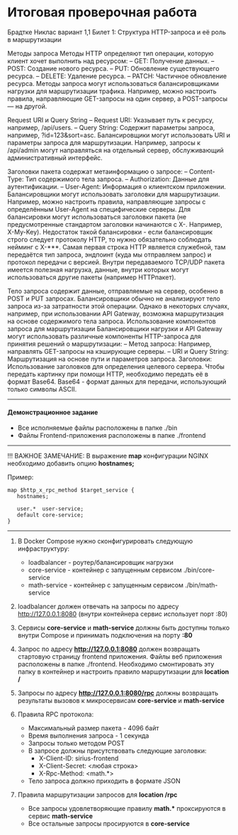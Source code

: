 # Итоговая проверочная работа
Брадтке Никлас вариант 1,1
Билет 1: Структура HTTP-запроса и её роль в маршрутизации

Методы запроса Методы HTTP определяют тип операции, которую клиент хочет выполнить над ресурсом: – GET: Получение данных. – POST: Создание нового ресурса. – PUT: Обновление существующего ресурса. – DELETE: Удаление ресурса. – PATCH: Частичное обновление ресурса. Методы запроса могут использоваться балансировщиками нагрузки для маршрутизации трафика. Например, можно настроить правила, направляющие GET-запросы на один сервер, а POST-запросы — на другой.

Request URI и Query String – Request URI: Указывает путь к ресурсу, например, /api/users. – Query String: Содержит параметры запроса, например, ?id=123&sort=asc. Балансировщики могут использовать URI и параметры запроса для маршрутизации. Например, запросы к /api/admin могут направляться на отдельный сервер, обслуживающий административный интерфейс.

Заголовки пакета  содержат метаинформацию о запросе: – Content-Type: Тип содержимого тела запроса. – Authorization: Данные для аутентификации. – User-Agent: Информация о клиентском приложении. Балансировщики могут использовать заголовки для маршрутизации. Например, можно настроить правила, направляющие запросы с определённым User-Agent на специфические серверы. Для балансировки могут использоваться заголовки пакета (не предусмотренные стандартом заголовки начинаются с X-. Например, X-My-Key). Недостаток такой балансировки - если балансировщик строго следует протоколу HTTP, то нужно обязательно соблюдать нейминг с X-***. Самая первая строка HTTP является служебной, там передаётся тип запроса, эндпоинт (куда мы отправляем запрос) и протокол передачи с версией. Внутри передаваемого TCP/UDP пакета имеется полезная нагрузка, данные, внутри которых могут использоваться другие пакеты (например HTTPпакет).

Тело запроса содержит данные, отправляемые на сервер, особенно в POST и PUT запросах. Балансировщики обычно не анализируют тело запроса из-за затратности этой операции. Однако в некоторых случаях, например, при использовании API Gateway, возможна маршрутизация на основе содержимого тела запроса.
Использование компонентов запроса для маршрутизации Балансировщики нагрузки и API Gateway могут использовать различные компоненты HTTP-запроса для принятия решений о маршрутизации: – Метод запроса: Например, направлять GET-запросы на кэширующие серверы. – URI и Query String: Маршрутизация на основе пути и параметров запроса. Заголовки: Использование заголовков для определения целевого сервера. Чтобы передать картинку при помощи HTTP, необходимо передать её в формат Base64. Base64 - формат данных для передачи, использующий только символы ASCII.

---

#### Демонстрационное задание

* Все исполняемые файлы расположены в папке ./bin
* Файлы Frontend-приложения расположены в папке ./frontend

---

!!! ВАЖНОЕ ЗАМЕЧАНИЕ:
В выражение **map** конфигурации NGINX необходимо добавить опцию **hostnames;**

Пример:
```
map $http_x_rpc_method $target_service {
   hostnames;

   user.*  user-service;
   default core-service;
}
```
---
1. В Docker Compose нужно сконфигурировать следующую инфраструктуру:
   * loadbalancer - роутер/балансировщик нагрузки
   * core-service - контейнер с запущенным сервисом ./bin/core-service
   * math-service - контейнер с запущенным сервисом ./bin/math-service

2. loadbalancer должен отвечать на запросы по адресу http://127.0.0.1:8080 (внутри контейнера сервис использует порт :80)

3. Сервисы __core-service__ и __math-service__ должны быть доступны только внутри Compose и принимать подключения на порту __:80__

4. Запрос по адресу __http://127.0.0.1:8080__ должен возвращать стартовую страницу frontend приложения. Файлы веб приложения расположены в папке ./frontend. Необходимо смонтировать эту папку в контейнер и настроить правило маршрутизации для __location /__

5. Запросы по адресу __http://127.0.0.1:8080/rpc__ должны возвращать результаты вызовов к микросервисам __core-service__ и __math-service__

6. Правила RPC протокола:
   * Максимальный размер пакета - 4096 байт
   * Время выполнения запроса - 1 секунда
   * Запросы только методом POST
   * В запросе должны присутствовать следующие заголовки:
     * X-Client-ID: sirius-frontend
     * X-Client-Secret: <любая строка>
     * X-Rpc-Method: <math.*>
   * Тело запроса должно приходить в формате JSON

7. Правила маршрутизации запросов для __location /rpc__
   * Все запросы удовлетворяющие правилу __math.*__ проксируются в сервис __math-service__
   * Все остальные запросы просируются в __core-service__
